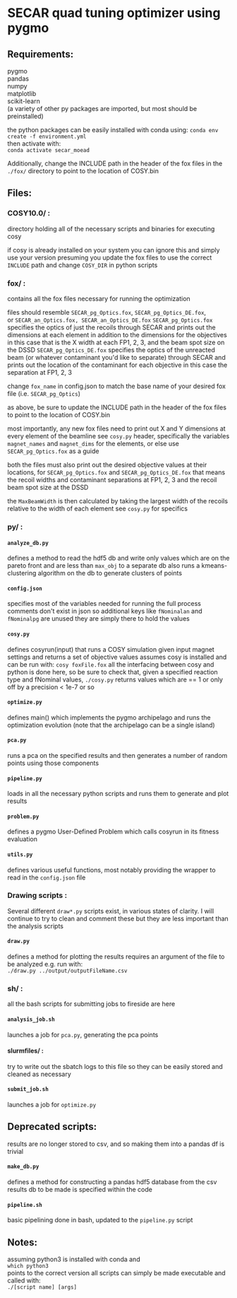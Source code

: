 # SECAR quad tuning optimizer using pygmo

## Requirements:

pygmo  
pandas  
numpy  
matplotlib  
scikit-learn  
(a variety of other py packages are imported, but most should be preinstalled)
    
the python packages can be easily installed with conda using: 
`conda env create -f environment.yml`  
then activate with:  
`conda activate secar_moead`

Additionally, change the INCLUDE path in the header of the fox files in the `./fox/` directory to point to the location of COSY.bin

## Files:

### COSY10.0/ :
    
directory holding all of the necessary scripts and binaries for executing cosy 

if cosy is already installed on your system you can ignore this and simply use your version
presuming you update the fox files to use the correct `INCLUDE` path and change `COSY_DIR` in python scripts

### fox/ :

contains all the fox files necessary for running the optimization

files should resemble `SECAR_pg_Optics.fox`, `SECAR_pg_Optics_DE.fox`,  
or `SECAR_an_Optics.fox, SECAR_an_Optics_DE.fox`
`SECAR_pg_Optics.fox` specifies the optics of just the recoils through SECAR
and prints out the dimensions at each element in addition to the dimensions for the objectives
in this case that is the X width at each FP1, 2, 3, and the beam spot size on the DSSD
`SECAR_pg_Optics_DE.fox` specifies the optics of the unreacted beam (or whatever contaminant you'd like to separate) through SECAR
    and prints out the location of the contaminant for each objective
        in this case the separation at FP1, 2, 3 

change `fox_name` in config.json to match the base name of your desired fox file (i.e. ``SECAR_pg_Optics``)

as above, be sure to update the INCLUDE path in the header of the fox files to point to the location of COSY.bin

most importantly, any new fox files need to print out X and Y dimensions at every element of the beamline
see `cosy.py` header, specifically the variables `magnet_names` and `magnet_dims` for the elements, or else use `SECAR_pg_Optics.fox` as a guide

both the files must also print out the desired objective values at their locations, for `SECAR_pg_Optics.fox` and `SECAR_pg_Optics_DE.fox`
that means the recoil widths and contaminant separations at FP1, 2, 3 and the recoil beam spot size at the DSSD

the `MaxBeamWidth` is then calculated by taking the largest width of the recoils relative to the width of each element
see `cosy.py` for specifics

### py/ : 

#### `analyze_db.py`

defines a method to read the hdf5 db and write only values which are on the pareto front and are less than `max_obj` to a separate db
also runs a kmeans-clustering algorithm on the db to generate clusters of points  

#### `config.json`

specifies most of the variables needed for running the full process
comments don't exist in json so additional keys like `fNominalan` and `fNominalpg` are unused 
they are simply there to hold the values 

#### `cosy.py`

defines cosyrun(input) that runs a COSY simulation given input magnet settings 
and returns a set of objective values
assumes cosy is installed and can be run with:
`cosy foxFile.fox`
all the interfacing between cosy and python is done here, so be sure to check that, given a specified reaction type and fNominal values, 
`./cosy.py` returns values which are == 1 or only off by a precision < 1e-7 or so


#### `optimize.py`
defines main() which implements the pygmo archipelago and runs the optimization evolution
(note that the archipelago can be a single island) 

#### `pca.py`
runs a pca on the specified results and then generates a number of random points using those components

#### `pipeline.py`
loads in all the necessary python scripts and runs them to generate and plot results

#### `problem.py`
defines a pygmo User-Defined Problem which calls cosyrun in its fitness evaluation 

#### `utils.py`
defines various useful functions, most notably providing the wrapper to read in the `config.json` file    

### Drawing scripts :

Several different `draw*.py` scripts exist, in various states of clarity.
I will continue to try to clean and comment these but they are less important than the analysis scripts

#### `draw.py`
defines a method for plotting the results
requires an argument of the file to be analyzed 
e.g. run with:  
`./draw.py ../output/outputFileName.csv`


### sh/ :
    
all the bash scripts for submitting jobs to fireside are here

#### `analysis_job.sh`
launches a job for `pca.py`, generating the pca points

#### slurmfiles/ :
try to write out the sbatch logs to this file so they can be easily stored and cleaned as necessary

#### `submit_job.sh`
launches a job for `optimize.py`
        

## Deprecated scripts:    

results are no longer stored to csv, and so making them into a pandas df is trivial

#### `make_db.py`  
defines a method for constructing a pandas hdf5 database from the csv results
db to be made is specified within the code 

#### `pipeline.sh`  
basic pipelining done in bash, updated to the `pipeline.py` script

## Notes:

assuming python3 is installed with conda and  
`which python3`  
points to the correct version all scripts can simply be made executable and called with:  
`./[script name] [args] `
    
